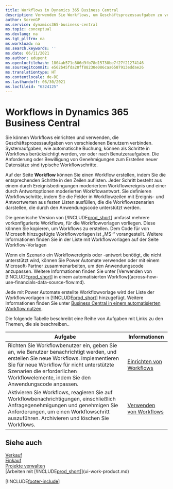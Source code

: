 ```yaml
---
title: Workflows in Dynamics 365 Business Central
description: Verwenden Sie Workflows, um Geschäftsprozessaufgaben zu verbinden, die von verschiedenen Benutzern ausgeführt werden. Systemaufgaben, wie z. B. automatische Buchungen, können als Workflow-Schritte eingebunden werden.
author: SorenGP
ms.service: dynamics365-business-central
ms.topic: conceptual
ms.devlang: na
ms.tgt_pltfrm: na
ms.workload: na
ms.search.keywords: ''
ms.date: 06/11/2021
ms.author: edupont
ms.openlocfilehash: 1804ab571c806d9fb78d15738be7f27f21274146
ms.sourcegitcommit: e562b45fda20ff88230e086caa6587913eddae26
ms.translationtype: HT
ms.contentlocale: de-DE
ms.lasthandoff: 06/30/2021
ms.locfileid: "6324125"
---
```

# <a name="workflows-in-dynamics-365-business-central"></a>Workflows in Dynamics 365 Business Central

Sie können Workflows einrichten und verwenden, die Geschäftsprozessaufgaben von verschiedenen Benutzern verbinden. Systemaufgaben, wie automatische Buchung, können als Schritte in Workflows berücksichtigt werden, vor oder nach Benutzeraufgaben. Die Anforderung oder Bewilligung von Genehmigungen zum Erstellen neuer Datensätze sind typische Workflowschritte.  

 Auf der Seite **Workflow** können Sie einen Workflow erstellen, indem Sie die entsprechenden Schritte in den Zeilen auflisten. Jeder Schritt besteht aus einem durch Ereignisbedingungen moderiertem Workflowereignis und einer durch Antwortoptionen moderierten Workflowantwort. Sie definieren Workflowschritte, indem Sie die Felder in Workflowzeilen mit Ereignis- und Antwortwerten aus festen Listen ausfüllen, die die Workflowszenarien darstellen, die durch den Anwendungscode unterstützt werden.  

 Die generische Version von [!INCLUDE[prod_short](includes/prod_short.md)] umfasst mehrere vorkonfigurierte Workflows, für die Workflowvorlagen vorliegen. Diese können Sie kopieren, um Workflows zu erstellen. Dem Code für von Microsoft hinzugefügte Workflowvorlagen ist „MS-“ vorangestellt. Weitere Informationen finden Sie in der Liste mit Workflowvorlagen auf der Seite Workflow-Vorlagen  

 Wenn ein Szenario ein Workflowereignis oder -antwort benötigt, die nicht unterstützt wird, können Sie Power Automate verwenden oder mit einem Microsoft-Partner zusammenarbeiten, um den Anwendungscode anzupassen. Weitere Informationen finden Sie unter [Verwenden von [!INCLUDE[prod_short](includes/prod_short.md)] in einem automatisierten Workflow](across-how-use-financials-data-source-flow.md).

Jede mit Power Automate erstellte Workflowvorlage wird der Liste der Workflowvorlagen in [!INCLUDE[prod_short](includes/prod_short.md)] hinzugefügt. Weitere Informationen finden Sie unter [Business Central in einem automatisierten Workflow nutzen](across-how-use-financials-data-source-flow.md).  

 Die folgende Tabelle beschreibt eine Reihe von Aufgaben mit Links zu den Themen, die sie beschreiben..  

|**Aufgabe**|**Informationen**|  
|------------|-------------|  
|Richten Sie Workflowbenutzer ein, geben Sie an, wie Benutzer benachrichtigt werden, und erstellen Sie neue Workflows. Implementieren Sie für neue Workflow für nicht unterstützte Szenarien die erforderlichen Workflowelemente, indem Sie den Anwendungscode anpassen.|[Einrichten von Workflows](across-set-up-workflows.md)|  
|Aktivieren Sie Workflows, reagieren Sie auf Workflowbenachrichtigungen, einschließlich Anfragegenehmigungen und genehmigen Sie Anforderungen, um einen Workflowschritt auszuführen. Archivieren und löschen Sie Workflows.|[Verwenden von Workflows](across-use-workflows.md)|  

## <a name="see-also"></a>Siehe auch

[Verkauf](sales-manage-sales.md)  
[Einkauf](purchasing-manage-purchasing.md)  
[Projekte verwalten](projects-manage-projects.md)  
[Arbeiten mit [!INCLUDE[prod_short](includes/prod_short.md)]](ui-work-product.md)  


[!INCLUDE[footer-include](includes/footer-banner.md)]